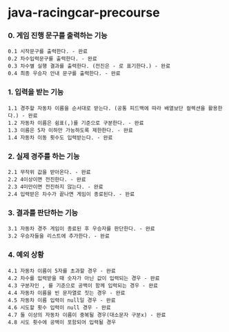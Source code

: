 # java-racingcar-precourse

### 0. 게임 진행 문구를 출력하는 기능

    0.1 시작문구를 출력한다. - 완료
    0.2 차수입력문구를 출력한다. - 완료
    0.3 차수별 실행 결과를 출력한다. (전진은 - 로 표기한다.) - 완료
    0.4 최종 우승자 안내 문구를 출력한다. - 완료

### 1. 입력을 받는 기능

    1.1 경주할 자동차 이름을 순서대로 받는다. (공통 피드백에 따라 배열보단 컬렉션을 활용한다.) - 완료
    1.2 자동차 이름은 쉼표(,)를 기준으로 구분한다. - 완료
    1.3 이름은 5자 이하만 가능하도록 제한한다. - 완료
    1.4 자동차 이동 횟수도 입력받는다. - 완료

### 2. 실제 경주를 하는 기능

    2.1 무작위 값을 받아온다. - 완료
    2.2 4이상이면 전진한다. - 완료
    2.3 4미만이면 전진하지 않는다. - 완료
    2.4 입력받은 차수가 끝나면 게임이 종료된다. - 완료

### 3. 결과를 판단하는 기능

    3.1 자동차 경주 게임이 종료된 후 우승자를 판단한다. - 완료
    3.2 우승자들을 리스트에 추가한다. - 완료

### 4. 예외 상황

    4.1 자동차 이름이 5자를 초과할 경우 - 완료
    4.2 차수를 입력받을 때 숫자가 아닌 값이 입력되는 경우 - 완료
    4.3 구분자인 , 를 기준으로 공백이 함께 입력되는 경우 - 완료
    4.4 자동차 이름을 빈 문자열로 짓는 경우 - 완료
    4.5 자동차 이름 입력이 null일 경우 - 완료
    4.6 시도할 횟수 입력이 null 경우 - 완료
    4.7 둘 이상의 자동차 이름이 중복될 경우(대소문자 구분x) - 완료
    4.8 시도 횟수에 공백이 포함되어 입력될 경우